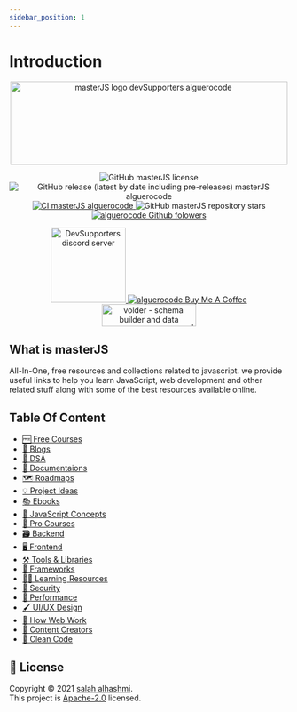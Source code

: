 ```yaml
---
sidebar_position: 1
---
```


# Introduction

<p align="center">
<img src="https://user-images.githubusercontent.com/75932477/155848823-adea4766-cda8-46b2-a178-d1092ade13bb.png" alt="masterJS logo devSupporters alguerocode" width="500" height="150"/>
</p>
<p align="center" class="intro-badges-img">
<img src="https://img.shields.io/github/license/devSupporters/masterJS" alt="GitHub masterJS license"/>

<img src="https://img.shields.io/github/v/release/devSupporters/masterJS?include_prereleases" alt="GitHub release (latest by date including pre-releases) masterJS alguerocode"/>
  
  <a href="https://github.com/devSupporters/masterJS/actions/workflows/main.yml">
<img src="https://github.com/devSupporters/masterJS/actions/workflows/main.yml/badge.svg" alt="CI masterJS alguerocode"/>
  </a>
<img src="https://img.shields.io/github/stars/devSupporters/masterJS" alt="GitHub masterJS repository stars"/>

<a href="https://github.com/alguerocode">
  <img src="https://img.shields.io/github/followers/alguerocode?style=social" alt="alguerocode Github folowers"/>
</a>

</p>

<p align="center">
  <a href="https://discord.gg/cfyQkKcd" class="intro-badges-img">
  <img width="135" src="https://img.shields.io/badge/Discord-7289DA?style=for-the-badge&logo=discord&logoColor=white" alt="DevSupporters discord server"/>
  </a>
  <a href="https://www.buymeacoffee.com/alhashmis28">
  <img src="https://www.buymeacoffee.com/assets/img/custom_images/orange_img.png" alt="alguerocode Buy Me A Coffee"/>
    </a>
<a href="https://www.producthunt.com/posts/volder?utm_source=badge-featured&utm_medium=badge&utm_souce=badge-volder">
<img src="https://api.producthunt.com/widgets/embed-image/v1/featured.svg?post_id=332017&theme=light" alt="volder - schema builder and data validation for javascript | Product Hunt" width="170" height="40" />
</a>
</p>
  

## What is masterJS

All-In-One, free resources and collections related to javascript. we provide useful links to help you  learn JavaScript, web development and other related stuff along with some of the best resources available online.

## Table Of Content

-   [🆓 Free Courses](/)
-   [📰 Blogs](/)
-   [🧮 DSA](/)
-   [📜 Documentaions](/)
-   [🗺️ Roadmaps](/)
-   [💡 Project Ideas](/)
-   [📚 Ebooks](/)
-   [🧠 JavaScript Concepts](/)
-   [🏅 Pro Courses](/)
-   [🗃️ Backend](/)
-   [🖥️ Frontend](/)
-   [⚒️ Tools & Libraries](/)
-   [🧰 Frameworks](/)
-   [👨‍💻 Learning Resources](/)
-   [🔐 Security](/)
-   [🏇 Performance](/)
-   [🖌️ UI/UX Design](/)
-   [🧬 How Web Work](/)
-   [👨‍ Content Creators](/)
-   [🧹 Clean Code](/)

## 📝 License

Copyright © 2021 [salah alhashmi](https://github.com/alguerocode).<br />
This project is [Apache-2.0](https://github.com/devSupporters/masterJS/blob/master/LICENSE) licensed.